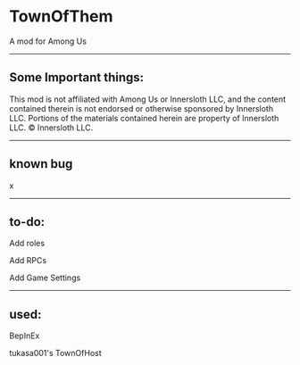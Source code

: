 # TownOfThem
A mod for Among Us

----------------------------

## Some Important things:

This mod is not affiliated with Among Us or Innersloth LLC, and the content contained therein is not endorsed or otherwise sponsored by Innersloth LLC. Portions of the materials contained herein are property of Innersloth LLC. © Innersloth LLC.

----------------------------

## known bug

x

----------------------------

## to-do:

Add roles

Add RPCs

Add Game Settings


----------------------------

## used:

BepInEx

tukasa001's TownOfHost
